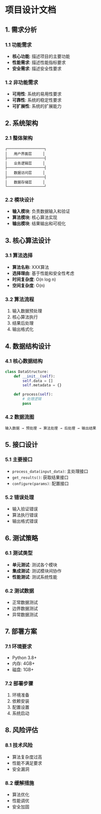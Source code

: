 # 项目设计文档

## 1. 需求分析

### 1.1 功能需求
- **核心功能**: 描述项目的主要功能
- **性能需求**: 描述性能指标要求
- **安全需求**: 描述安全性要求

### 1.2 非功能需求
- **可用性**: 系统的易用性要求
- **可靠性**: 系统的稳定性要求
- **可扩展性**: 系统的扩展能力

## 2. 系统架构

### 2.1 整体架构
```
┌─────────────────┐
│   用户界面层     │
├─────────────────┤
│   业务逻辑层     │
├─────────────────┤
│   数据访问层     │
├─────────────────┤
│   数据存储层     │
└─────────────────┘
```

### 2.2 模块设计
- **输入模块**: 负责数据输入和验证
- **算法模块**: 核心算法实现
- **输出模块**: 结果输出和可视化

## 3. 核心算法设计

### 3.1 算法选择
- **算法名称**: XXX算法
- **选择理由**: 基于性能和安全性考虑
- **时间复杂度**: O(n log n)
- **空间复杂度**: O(n)

### 3.2 算法流程
1. 输入数据预处理
2. 核心算法执行
3. 结果后处理
4. 输出格式化

## 4. 数据结构设计

### 4.1 核心数据结构
```python
class DataStructure:
    def __init__(self):
        self.data = []
        self.metadata = {}
    
    def process(self):
        # 处理逻辑
        pass
```

### 4.2 数据流图
```
输入数据 → 预处理 → 算法处理 → 后处理 → 输出结果
```

## 5. 接口设计

### 5.1 主要接口
- `process_data(input_data)`: 主处理接口
- `get_results()`: 获取结果接口
- `configure(params)`: 配置接口

### 5.2 错误处理
- 输入验证错误
- 算法执行错误
- 输出格式错误

## 6. 测试策略

### 6.1 测试类型
- **单元测试**: 测试各个模块
- **集成测试**: 测试模块间协作
- **性能测试**: 测试系统性能

### 6.2 测试数据
- 正常数据测试
- 边界数据测试
- 异常数据测试

## 7. 部署方案

### 7.1 环境要求
- Python 3.8+
- 内存: 4GB+
- 磁盘: 1GB+

### 7.2 部署步骤
1. 环境准备
2. 依赖安装
3. 配置设置
4. 系统启动

## 8. 风险评估

### 8.1 技术风险
- 算法复杂度过高
- 性能不满足要求
- 安全漏洞

### 8.2 缓解措施
- 算法优化
- 性能调优
- 安全加固
